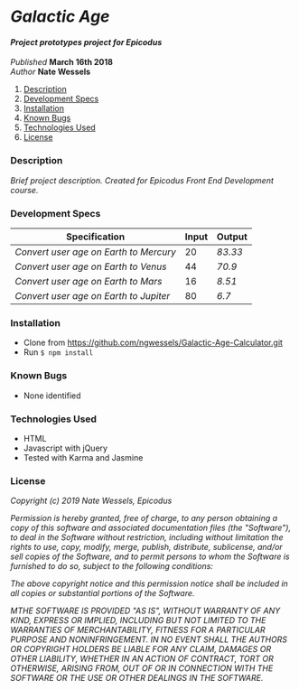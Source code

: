 # _Galactic Age_

#### _Project prototypes project for Epicodus_

_Published_ **March 16th 2018**<br>
_Author_ **Nate Wessels**

1. [Description](#description)
1. [Development Specs](#development-specs)
1. [Installation](#installation)
1. [Known Bugs](#known-bugs)
1. [Technologies Used](#technologies-used)
1. [License](#license)

### Description
_Brief project description. Created for Epicodus Front End Development course._


### Development Specs

Specification | Input | Output
-------------------------------------- | ----- | ------
_Convert user age on Earth to Mercury_ | 20 | _83.33_
_Convert user age on Earth to Venus_  | 44 | _70.9_
_Convert user age on Earth to Mars_    | 16 | _8.51_
_Convert user age on Earth to Jupiter_ | 80 | _6.7_


### Installation
* Clone from https://github.com/ngwessels/Galactic-Age-Calculator.git
* Run `$ npm install`


### Known Bugs
* None identified

### Technologies Used
* HTML
* Javascript with jQuery
* Tested with Karma and Jasmine

### License


_Copyright (c) 2019 Nate Wessels, Epicodus_

_Permission is hereby granted, free of charge, to any person obtaining a copy of this software and associated documentation files (the "Software"), to deal in the Software without restriction, including without limitation the rights to use, copy, modify, merge, publish, distribute, sublicense, and/or sell copies of the Software, and to permit persons to whom the Software is furnished to do so, subject to the following conditions:_

_The above copyright notice and this permission notice shall be included in all copies or substantial portions of the Software._

_MTHE SOFTWARE IS PROVIDED "AS IS", WITHOUT WARRANTY OF ANY KIND, EXPRESS OR IMPLIED, INCLUDING BUT NOT LIMITED TO THE WARRANTIES OF MERCHANTABILITY, FITNESS FOR A PARTICULAR PURPOSE AND NONINFRINGEMENT. IN NO EVENT SHALL THE AUTHORS OR COPYRIGHT HOLDERS BE LIABLE FOR ANY CLAIM, DAMAGES OR OTHER LIABILITY, WHETHER IN AN ACTION OF CONTRACT, TORT OR OTHERWISE, ARISING FROM, OUT OF OR IN CONNECTION WITH THE SOFTWARE OR THE USE OR OTHER DEALINGS IN THE SOFTWARE._
